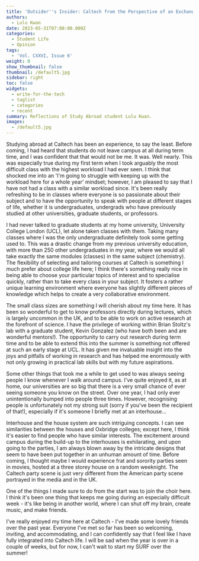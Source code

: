 ```yaml
---
title: 'Outsider''s Insider: Caltech from the Perspective of an Exchange Student'
authors:
  - Lulu Kwan
date: 2023-05-31T07:00:00.000Z
categories:
  - Student Life
  - Opinion
tags:
  - 'Vol. CXXVI, Issue 6'
weight: 0
show_thumbnail: false
thumbnail: /default5.jpg
sidebar: right
toc: false
widgets:
  - write-for-the-tech
  - taglist
  - categories
  - recent
summary: Reflections of Study Abroad student Lulu Kwan.
images:
  - /default5.jpg
---
```


Studying abroad at Caltech has been an experience, to say the least. Before coming, I had heard that students do not leave campus at all during term time, and I was confident that that would not be me. It was. Well nearly. This was especially true during my first term when I took arguably the most difficult class with the highest workload I had ever seen. I think that shocked me into an 'I'm going to struggle with keeping up with the workload here for a whole year' mindset; however, I am pleased to say that I have not had a class with a similar workload since. It's been really refreshing to be in classes where everyone is so passionate about their subject and to have the opportunity to speak with people at different stages of life, whether it is undergraduates, undergrads who have previously studied at other universities, graduate students, or professors.

I had never talked to graduate students at my home university, University College London (UCL), let alone taken classes with them. Taking many classes where I was the only undergraduate definitely took some getting used to. This was a drastic change from my previous university education, with more than 250 other undergraduates in my year, where we would all take exactly the same modules (classes) in the same subject (chemistry). The flexibility of selecting and tailoring courses at Caltech is something I much prefer about college life here; I think there's something really nice in being able to choose your particular topics of interest and to specialise quickly, rather than to take every class in your subject. It fosters a rather unique learning environment where everyone has slightly different pieces of knowledge which helps to create a very collaborative environment.

The small class sizes are something I will cherish about my time here. It has been so wonderful to get to know professors directly during lectures, which is largely uncommon in the UK, and to be able to work on active research at the forefront of science. I have the privilege of working within Brian Stoltz's lab with a graduate student, Kevin Gonzalez (who have both been and are wonderful mentors!). The opportunity to carry out research during term time and to be able to extend this into the summer is something not offered at such an early stage at UCL. It has given me invaluable insight into the joys and pitfalls of working in research and has helped me enormously with not only growing in practical lab skills but with my future aspirations. 

Some other things that took me a while to get used to was always seeing people I know whenever I walk around campus. I've quite enjoyed it, as at home, our universities are so big that there is a very small chance of ever seeing someone you know on the street. Over one year, I had only ever unintentionally bumped into people three times. However, recognising people is unfortunately not my strong suit (sorry if you've been the recipient of that!), especially if it's someone I briefly met at an interhouse...

Interhouse and the house system are such intriguing concepts. I can see similarities between the houses and Oxbridge colleges; except here, I think it's easier to find people who have similar interests. The excitement around campus during the build-up to the interhouses is exhilarating, and upon going to the parties, I am always blown away by the intricate designs that seem to have been put together in an unhuman amount of time. Before coming, I thought maybe I would experience frat and sorority parties seen in movies, hosted at a three storey house on a random weeknight. The Caltech party scene is just very different from the American party scene portrayed in the media and in the UK.  

One of the things I made sure to do from the start was to join the choir here. I think it's been one thing that keeps me going during an especially difficult week - it's like being in another world, where I can shut off my brain, create music, and make friends.

I've really enjoyed my time here at Caltech - I've made some lovely friends over the past year. Everyone I've met so far has been so welcoming, inviting, and accommodating, and I can confidently say that I feel like I have fully integrated into Caltech life. I will be sad when the year is over in a couple of weeks, but for now, I can't wait to start my SURF over the summer! 
